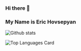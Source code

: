 

<!--
**fr13n8/fr13n8** is a ✨ _special_ ✨ repository because its `README.md` (this file) appears on your GitHub profile.

Here are some ideas to get you started:

- 🔭 I’m currently working on ...
- 🌱 I’m currently learning ...
- 👯 I’m looking to collaborate on ...
- 🤔 I’m looking for help with ...
- 💬 Ask me about ...
- 📫 How to reach me: ...
- 😄 Pronouns: ...
- ⚡ Fun fact: ...
-->

### Hi there 👋
### My Name is Eric Hovsepyan

![Github stats](https://github-readme-stats.vercel.app/api?username=fr13n8&theme=midnight-purple&show_icons=true&count_private=true)

![Top Languages Card](https://github-readme-stats.vercel.app/api/top-langs/?username=fr13n8&theme=midnight-purple&layout=compact)

